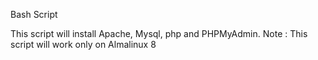 Bash Script

This script will install Apache, Mysql, php and PHPMyAdmin. Note : This script will work only on Almalinux 8
